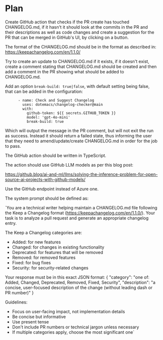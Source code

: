 # Plan

Create GitHub action that checks if the PR create has touched
CHANGELOG.md, if it hasn't it should look at the commits in the PR and
their descriptions as well as code changes and create a suggestion for
the PR that can be merged in GitHub's UI, by clicking on a button.

The format of the CHANGELOG.md should be in the format as described
in: https://keepachangelog.com/en/1.1.0/

Try to create an update to CHANGELOG.md if it exists, if it doesn't
exist, create a comment stating that CHANGELOG.md should be created
and then add a comment in the PR showing what should be added to
CHANGELOG.md.

Add an option `break-build: true|false`, with default setting being
false, that can be added in the configuration:

```
      - name: Check and Suggest Changelog
        uses: dotemacs/changelog-checker@main
        with:
          github-token: ${{ secrets.GITHUB_TOKEN }}
          model: 'gpt-4o-mini'
          break-build: true
```

Which will output the message in the PR comment, but will not exit the
run as success. Instead it should return a failed state, thus
informing the user that they need to amend/update/create CHANGELOG.md
in order for the job to pass.

The GitHub action should be written in TypeScript.

The action should use GitHub LLM models as per this blog post:

https://github.blog/ai-and-ml/llms/solving-the-inference-problem-for-open-source-ai-projects-with-github-models/

Use the GitHub endpoint instead of Azure one.

The system prompt should be defined as:

`You are a technical writer helping maintain a CHANGELOG.md file following the Keep a Changelog format (https://keepachangelog.com/en/1.1.0/). Your task is to analyze a pull request and generate an appropriate changelog entry.

The Keep a Changelog categories are:
- Added: for new features
- Changed: for changes in existing functionality
- Deprecated: for features that will be removed
- Removed: for removed features
- Fixed: for bug fixes
- Security: for security-related changes

Your response must be in this exact JSON format:
{
"category": "one of: Added, Changed, Deprecated, Removed, Fixed, Security",
"description": "a concise, user-focused description of the change (without leading dash or PR number)"
}

Guidelines:
- Focus on user-facing impact, not implementation details
- Be concise but informative
- Use present tense
- Don't include PR numbers or technical jargon unless necessary
- If multiple categories apply, choose the most significant one`
